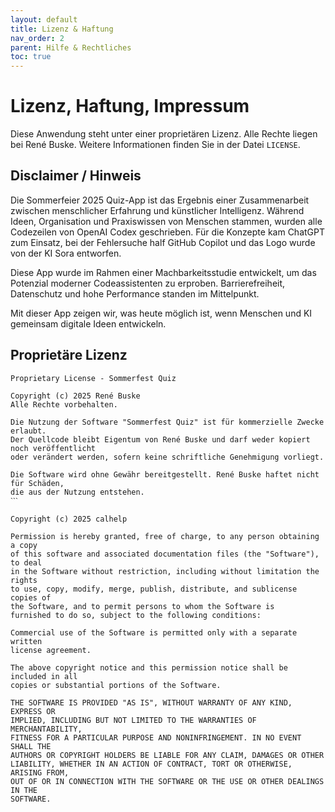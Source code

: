 ```yaml
---
layout: default
title: Lizenz & Haftung
nav_order: 2
parent: Hilfe & Rechtliches
toc: true
---
```


# Lizenz, Haftung, Impressum

Diese Anwendung steht unter einer proprietären Lizenz. Alle Rechte liegen bei René Buske. Weitere Informationen finden Sie in der Datei `LICENSE`.

## Disclaimer / Hinweis

Die Sommerfeier 2025 Quiz-App ist das Ergebnis einer Zusammenarbeit zwischen menschlicher Erfahrung und künstlicher Intelligenz. Während Ideen, Organisation und Praxiswissen von Menschen stammen, wurden alle Codezeilen von OpenAI Codex geschrieben. Für die Konzepte kam ChatGPT zum Einsatz, bei der Fehlersuche half GitHub Copilot und das Logo wurde von der KI Sora entworfen.

Diese App wurde im Rahmen einer Machbarkeitsstudie entwickelt, um das Potenzial moderner Codeassistenten zu erproben. Barrierefreiheit, Datenschutz und hohe Performance standen im Mittelpunkt.

Mit dieser App zeigen wir, was heute möglich ist, wenn Menschen und KI gemeinsam digitale Ideen entwickeln.

## Proprietäre Lizenz

```
Proprietary License - Sommerfest Quiz

Copyright (c) 2025 René Buske
Alle Rechte vorbehalten.

Die Nutzung der Software "Sommerfest Quiz" ist für kommerzielle Zwecke erlaubt.
Der Quellcode bleibt Eigentum von René Buske und darf weder kopiert noch veröffentlicht
oder verändert werden, sofern keine schriftliche Genehmigung vorliegt.

Die Software wird ohne Gewähr bereitgestellt. René Buske haftet nicht für Schäden,
die aus der Nutzung entstehen.
ˋˋˋ

Copyright (c) 2025 calhelp

Permission is hereby granted, free of charge, to any person obtaining a copy
of this software and associated documentation files (the "Software"), to deal
in the Software without restriction, including without limitation the rights
to use, copy, modify, merge, publish, distribute, and sublicense copies of
the Software, and to permit persons to whom the Software is
furnished to do so, subject to the following conditions:

Commercial use of the Software is permitted only with a separate written
license agreement.

The above copyright notice and this permission notice shall be included in all
copies or substantial portions of the Software.

THE SOFTWARE IS PROVIDED "AS IS", WITHOUT WARRANTY OF ANY KIND, EXPRESS OR
IMPLIED, INCLUDING BUT NOT LIMITED TO THE WARRANTIES OF MERCHANTABILITY,
FITNESS FOR A PARTICULAR PURPOSE AND NONINFRINGEMENT. IN NO EVENT SHALL THE
AUTHORS OR COPYRIGHT HOLDERS BE LIABLE FOR ANY CLAIM, DAMAGES OR OTHER
LIABILITY, WHETHER IN AN ACTION OF CONTRACT, TORT OR OTHERWISE, ARISING FROM,
OUT OF OR IN CONNECTION WITH THE SOFTWARE OR THE USE OR OTHER DEALINGS IN THE
SOFTWARE.
```

